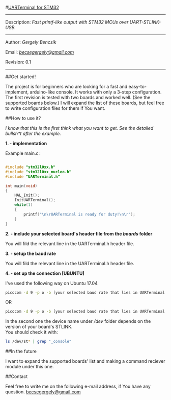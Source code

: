 #[UARTerminal for STM32](https://github.com/errorport/UARTerminal4STM32)
___

Description: _Fast printf-like output with STM32 MCUs over UART-STLINK-USB._

___

Author:	_Gergely Bencsik_

Email:	_[becsegergely@gmail.com](mailto:becsegergely@gmail.com)_

Revision: 0.1
___


##Get started!

The project is for beginners who are looking for a fast and easy-to-implement, arduino-like console. It works with only a 3-step configuration.
The first revision is tested with two boards and worked well. (See the supported boards below.)
I will expand the list of these boards, but feel free to write configuration files for them if You want. 


##How to use it?

_I know that this is the first think what you want to get. See the detailed bullsh*t after the example._

__1. - implementation__

Example main.c:

```c

#include "stm32l0xx.h"
#include "stm32l0xx_nucleo.h"
#include "UARTerminal.h"

int main(void)
{
	HAL_Init();
	InitUARTerminal();
	while(1)
	{
		printf("\n\rUARTerminal is ready for duty!\n\r");
	}
}

```

__2. - include your selected board's header file from the _boards_ folder__

You will fild the relevant line in the UARTerminal.h header file.

__3. - setup the baud rate__

You will fild the relevant line in the UARTerminal.h header file.

__4. - set up the connection [UBUNTU]__

I've used the following way on Ubuntu 17.04

```sh
picocom -d 9 -p o -b [your selected baud rate that lies in UARTerminal.h] /dev/ttyACM0
```
OR

```sh
picocom -d 9 -p o -b [your selected baud rate that lies in UARTerminal.h] /dev/stlinkv2_console

```
In the second one the device name under _/dev_ folder depends on the version of your board's STLINK.  
You should check it with:
```sh
ls /dev/st* | grep "_console"
```

##In the future

I want to expand the supported boards' list and making a command reciever module under this one.

##Contact

Feel free to write me on the following e-mail address, if You have any question.
[becsegergely@gmail.com](mailto:becsegergely@gmail.com)